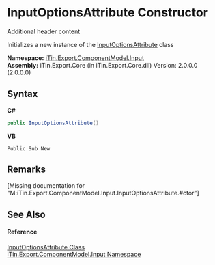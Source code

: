 # InputOptionsAttribute Constructor 
Additional header content 

Initializes a new instance of the <a href="T_iTin_Export_ComponentModel_Input_InputOptionsAttribute">InputOptionsAttribute</a> class

**Namespace:**&nbsp;<a href="N_iTin_Export_ComponentModel_Input">iTin.Export.ComponentModel.Input</a><br />**Assembly:**&nbsp;iTin.Export.Core (in iTin.Export.Core.dll) Version: 2.0.0.0 (2.0.0.0)

## Syntax

**C#**<br />
``` C#
public InputOptionsAttribute()
```

**VB**<br />
``` VB
Public Sub New
```


## Remarks
\[Missing <remarks> documentation for "M:iTin.Export.ComponentModel.Input.InputOptionsAttribute.#ctor"\]

## See Also


#### Reference
<a href="T_iTin_Export_ComponentModel_Input_InputOptionsAttribute">InputOptionsAttribute Class</a><br /><a href="N_iTin_Export_ComponentModel_Input">iTin.Export.ComponentModel.Input Namespace</a><br />
